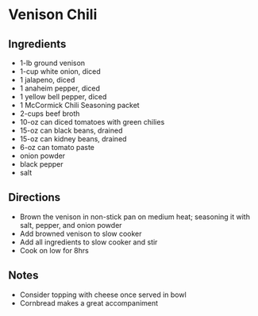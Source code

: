 # Venison Chili
## Ingredients
  * 1-lb ground venison
  * 1-cup white onion, diced
  * 1 jalapeno, diced
  * 1 anaheim pepper, diced
  * 1 yellow bell pepper, diced
  * 1 McCormick Chili Seasoning packet
  * 2-cups beef broth
  * 10-oz can diced tomatoes with green chilies
  * 15-oz can black beans, drained
  * 15-oz can kidney beans, drained
  * 6-oz can tomato paste
  * onion powder
  * black pepper
  * salt



## Directions
  * Brown the venison in non-stick pan on medium heat; seasoning it with salt, pepper, and onion powder
  * Add browned venison to slow cooker
  * Add all ingredients to slow cooker and stir
  * Cook on low for 8hrs



## Notes
  * Consider topping with cheese once served in bowl
  * Cornbread makes a great accompaniment


